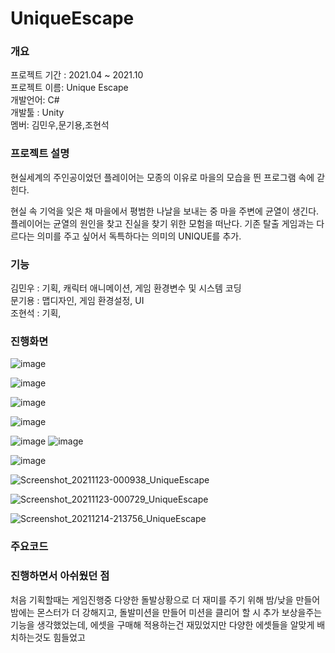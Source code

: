 # UniqueEscape

### 개요
프로젝트 기간 : 2021.04 ~ 2021.10<br>
프로젝트 이름: Unique Escape<br>
개발언어: C# <br>
개발툴 : Unity<br>
멤버: 김민우,문기용,조현석<br>

### 프로젝트 설명
현실세계의 주인공이었던 플레이어는 모종의 이유로 마을의 모습을 띈 프로그램 속에 갇힌다.

현실 속 기억을 잊은 채 마을에서 평범한 나날을 보내는 중 마을 주변에 균열이 생긴다. 플레이어는 균열의 원인을 찾고 진실을 찾기 위한 모험을 떠난다.
기존 탈출 게임과는 다르다는 의미를 주고 싶어서
독특하다는 의미의 UNIQUE를 추가.


### 기능
김민우 : 기획, 캐릭터 애니메이션, 게임 환경변수 및 시스템 코딩<br>
문기용 : 맵디자인, 게임 환경설정, UI<br>
조현석 : 기획, <br> 

### 진행화면
![image](https://github.com/user-attachments/assets/16554e7c-c9d9-405f-a8d3-121d44ced0fa)

![image](https://github.com/user-attachments/assets/39171692-85f1-4f23-9ff6-6bd747df905f)

![image](https://github.com/user-attachments/assets/3daebcf5-04f3-476e-91c7-89b4d1756b94)

![image](https://github.com/user-attachments/assets/0f684c0d-dad0-4005-b2c9-6c69c2d3eacd)

![image](https://github.com/user-attachments/assets/1c86777c-4087-4521-b24c-01ca97ceb76c)
![image](https://github.com/user-attachments/assets/1136e078-f469-4bb8-a3b5-9ab49a34da4c)

![image](https://github.com/user-attachments/assets/6b5e849a-6600-4903-946d-5614a88f9873)

![Screenshot_20211123-000938_UniqueEscape](https://github.com/user-attachments/assets/862a3e9b-1fcd-4d79-8a62-1262f53c64dc)

![Screenshot_20211123-000729_UniqueEscape](https://github.com/user-attachments/assets/c376bf85-4180-4097-841a-8f89d050e4ac)

![Screenshot_20211214-213756_UniqueEscape](https://github.com/user-attachments/assets/8f4f7b38-12e6-4721-820a-ce5cc92c9a48)

### 주요코드

### 진행하면서 아쉬웠던 점
처음 기획할때는 게임진행중 다양한 돌발상황으로 더 재미를 주기 위해 밤/낮을 만들어 밤에는 몬스터가 더 강해지고, 돌발미션을 만들어 미션을 클리어 할 시 추가 보상을주는 기능을 생각했었는데,
에셋을 구매해 적용하는건 재밌었지만 다양한 에셋들을 알맞게 배치하는것도 힘들었고














